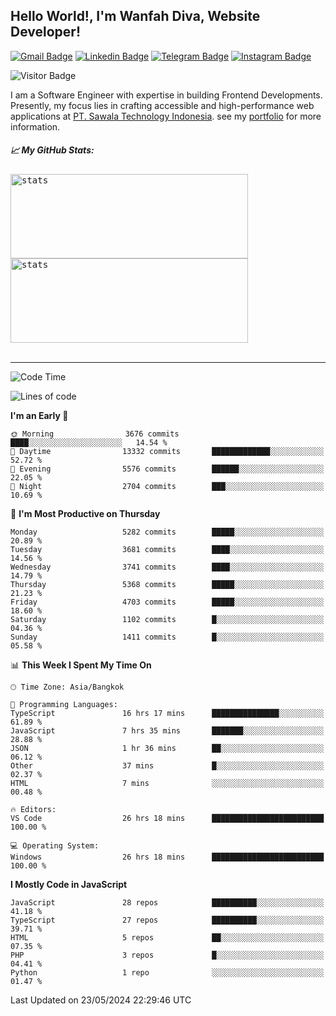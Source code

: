 ## Hello World!, I'm Wanfah Diva, Website Developer!

[![Gmail Badge](https://img.shields.io/badge/-Gmail-white?style=plastic&logo=Gmail&link=mailto:aditputrafirmansyah@gmail.com)](mailto:wanfahdivaa@gmail.com)
[![Linkedin Badge](https://img.shields.io/badge/-LinkedIn-blue?style=plastic&logo=Linkedin&link=https://www.linkedin.com/in/aditputrafirmansyah/)](https://www.linkedin.com/in/wanfahdiva/)
[![Telegram Badge](https://img.shields.io/badge/-Telegram-blue?style=plastic&logo=telegram&link=https://t.me/Adithya_13)](https://t.me/wanfahdiva)
[![Instagram Badge](https://img.shields.io/badge/-Instagram-white?style=plastic&logo=instagram&link=https://www.instagram.com/adithya_firmansyahputra/)](https://www.instagram.com/wnfhdva/)

![Visitor Badge](https://visitor-badge.laobi.icu/badge?page_id=wanfahdiva.wanfahdiva)

<p>
I am a Software Engineer with expertise in building Frontend Developments.
Presently, my focus lies in crafting accessible and high-performance web applications at  <a href="https://sawala/tech" target="_blank">PT. Sawala Technology Indonesia</a>. see my <a href="https://wanfahdiva.me" target="_blank">portfolio</a> for more information.
</p>

<h5 align="left">
  
📈 **My GitHub Stats:**

</h5>

<div align="left">
<kbd>
    <img height="135em" width="380em" alt="stats" src="https://github-readme-streak-stats.herokuapp.com?user=wanfahdiva&theme=tokyonight_duo&hide_border=true&dates=27DDC9" />
</kbd>
<kbd>
    <img height="135em" width="380em" alt="stats" src="https://github-readme-activity-graph.vercel.app/graph?username=wanfahdiva&theme=react&hide_title=true"></kbd>
</div>

<br />

---

<!--START_SECTION:waka-->
![Code Time](http://img.shields.io/badge/Code%20Time-592%20hrs%2010%20mins-blue)

![Lines of code](https://img.shields.io/badge/From%20Hello%20World%20I%27ve%20Written-18.2%20million%20lines%20of%20code-blue)

**I'm an Early 🐤** 

```text
🌞 Morning                3676 commits        ████░░░░░░░░░░░░░░░░░░░░░   14.54 % 
🌆 Daytime                13332 commits       █████████████░░░░░░░░░░░░   52.72 % 
🌃 Evening                5576 commits        ██████░░░░░░░░░░░░░░░░░░░   22.05 % 
🌙 Night                  2704 commits        ███░░░░░░░░░░░░░░░░░░░░░░   10.69 % 
```
📅 **I'm Most Productive on Thursday** 

```text
Monday                   5282 commits        █████░░░░░░░░░░░░░░░░░░░░   20.89 % 
Tuesday                  3681 commits        ████░░░░░░░░░░░░░░░░░░░░░   14.56 % 
Wednesday                3741 commits        ████░░░░░░░░░░░░░░░░░░░░░   14.79 % 
Thursday                 5368 commits        █████░░░░░░░░░░░░░░░░░░░░   21.23 % 
Friday                   4703 commits        █████░░░░░░░░░░░░░░░░░░░░   18.60 % 
Saturday                 1102 commits        █░░░░░░░░░░░░░░░░░░░░░░░░   04.36 % 
Sunday                   1411 commits        █░░░░░░░░░░░░░░░░░░░░░░░░   05.58 % 
```


📊 **This Week I Spent My Time On** 

```text
🕑︎ Time Zone: Asia/Bangkok

💬 Programming Languages: 
TypeScript               16 hrs 17 mins      ███████████████░░░░░░░░░░   61.89 % 
JavaScript               7 hrs 35 mins       ███████░░░░░░░░░░░░░░░░░░   28.88 % 
JSON                     1 hr 36 mins        ██░░░░░░░░░░░░░░░░░░░░░░░   06.12 % 
Other                    37 mins             █░░░░░░░░░░░░░░░░░░░░░░░░   02.37 % 
HTML                     7 mins              ░░░░░░░░░░░░░░░░░░░░░░░░░   00.48 % 

🔥 Editors: 
VS Code                  26 hrs 18 mins      █████████████████████████   100.00 % 

💻 Operating System: 
Windows                  26 hrs 18 mins      █████████████████████████   100.00 % 
```

**I Mostly Code in JavaScript** 

```text
JavaScript               28 repos            ██████████░░░░░░░░░░░░░░░   41.18 % 
TypeScript               27 repos            ██████████░░░░░░░░░░░░░░░   39.71 % 
HTML                     5 repos             ██░░░░░░░░░░░░░░░░░░░░░░░   07.35 % 
PHP                      3 repos             █░░░░░░░░░░░░░░░░░░░░░░░░   04.41 % 
Python                   1 repo              ░░░░░░░░░░░░░░░░░░░░░░░░░   01.47 % 
```




 Last Updated on 23/05/2024 22:29:46 UTC
<!--END_SECTION:waka-->
